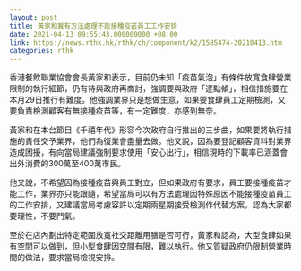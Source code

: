 ```yaml
---
layout: post
title: 黃家和冀有方法處理不能接種疫苗員工工作安排
date: 2021-04-13 09:55:43.000000000 +08:00
link: https://news.rthk.hk/rthk/ch/component/k2/1585474-20210413.htm
categories: rthk
---
```


香港餐飲聯業協會會長黃家和表示，目前仍未知「疫苗氣泡」有條件放寬食肆營業限制的執行細節，仍有待與政府再商討，強調要與政府「逐點傾」，相信措施要在本月29日推行有難度。他強調業界只是想做生意，如果要食肆員工定期檢測，又要負責檢測顧客有無接種疫苗等，有一定難度，亦感到無奈。

黃家和在本台節目《千禧年代》形容今次政府自行推出的三步曲，如果要將執行措施的責任交予業界，他們為復業會盡量去做。他又說，因為要登記顧客資料對業界造成困擾，有向當局建議強制要求使用「安心出行」，相信現時的下載率已涵蓋會出外消費的300萬至400萬市民。

他又說，不希望因為接種疫苗與員工對立，但如果政府有要求，員工要接種疫苗才能工作，業界亦只能跟隨，希望當局可以有方法處理因特殊原因不能接種疫苗員工的工作安排，又建議當局考慮容許以定期兩星期接受檢測作代替方案，認為大家都要理性，不要鬥氣。

至於在店內劃出特定範圍放寬社交距離用膳是否可行，黃家和認為，大型食肆如果有空間可以做到，但小型食肆因空間有限，難以執行。他又質疑政府仍限制營業時間的做法，要求當局檢視安排。
